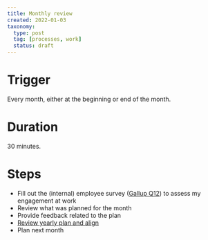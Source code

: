 ```yaml
---
title: Monthly review
created: 2022-01-03
taxonomy:
  type: post
  tag: [processes, work]
  status: draft
---
```


# Trigger
Every month, either at the beginning or end of the month.

# Duration
30 minutes.

# Steps
* Fill out the (internal) employee survey ([Gallup Q12](https://www.gallup.com/q12-employee-engagement-survey/)) to assess my engagement at work
* Review what was planned for the month
* Provide feedback related to the plan
* [Review yearly plan and align](../yearly-review/article.md)
* Plan next month
